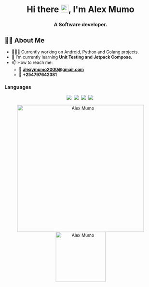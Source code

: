<h1 align="center">Hi there <img src="https://media.giphy.com/media/hvRJCLFzcasrR4ia7z/giphy.gif" width="25px">, I'm Alex Mumo</h1>

<h3 align="center">A Software developer.</h3>

## **🙋‍♂️ About Me**

- 👨🏾‍💻 Currently working on Android, Python and Golang projects.
- 🌱 I’m currently learning **Unit Testing and Jetpack Compose.**
- 📫 How to reach me:
     - 📧 **alexymumo2000@gmail.com**
     - 🤙 **+254797642381**
  

 ### Languages

 <p align="center">
<img  src="https://img.shields.io/badge/Kotlin-8382E3?style=for-the-badge&logo=kotlin&logoColor=white">&nbsp;
<img  src="https://img.shields.io/badge/Go-29BEB0?style=for-the-badge&logo=go&logoColor=white">&nbsp;
<img  src="https://img.shields.io/badge/Java-E56F08?style=for-the-badge&logo=java&logoColor=white">&nbsp;
<img  src="https://img.shields.io/badge/Java-B75806?style=for-the-badge&logo=java&logoColor=white">&nbsp;
</p>

<p align="center"> 
    <img src="https://github-readme-stats.vercel.app/api?username=alexymumo&count_private=true&show_icons=true&theme=dark" alt="Alex Mumo" width="420"/> 
    <img src="https://github-readme-stats.vercel.app/api/top-langs/?username=alexymumo&hide=html&langs_count=8&layout=compact&theme=dark" alt="Alex Mumo" height="165" />
 </p>

